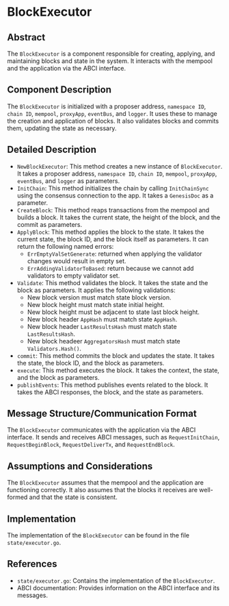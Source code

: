 # BlockExecutor

## Abstract

 The `BlockExecutor` is a component responsible for creating, applying, and maintaining blocks and state in the system. It interacts with the mempool and the application via the ABCI interface.

## Component Description

 The `BlockExecutor` is initialized with a proposer address, `namespace ID`, `chain ID`, `mempool`, `proxyApp`, `eventBus`, and `logger`. It uses these to manage the creation and application of blocks. It also validates blocks and commits them, updating the state as necessary.

## Detailed Description

- `NewBlockExecutor`: This method creates a new instance of `BlockExecutor`. It takes a proposer address, `namespace ID`, `chain ID`, `mempool`, `proxyApp`, `eventBus`, and `logger` as parameters.
- `InitChain`: This method initializes the chain by calling `InitChainSync` using the consensus connection to the app. It takes a `GenesisDoc` as a parameter.
- `CreateBlock`: This method reaps transactions from the mempool and builds a block. It takes the current state, the height of the block, and the commit as parameters.
- `ApplyBlock`: This method applies the block to the state. It takes the current state, the block ID, and the block itself as parameters. It can return the following named errors:
  - `ErrEmptyValSetGenerate`: returned when applying the validator changes would result in empty set.
  - `ErrAddingValidatorToBased`: return because we cannot add validators to empty validator set.
- `Validate`: This method validates the block. It takes the state and the block as parameters. It applies the following validations:
  - New block version must match state block version.
  - New block height must match state initial height.
  - New block height must be adjacent to state last block height.
  - New block header `AppHash` must match state `AppHash`.
  - New block header `LastResultsHash` must match state `LastResultsHash`.
  - New block headeer `AggregatorsHash` must match state `Validators.Hash()`.
- `commit`: This method commits the block and updates the state. It takes the state, the block ID, and the block as parameters.
- `execute`: This method executes the block. It takes the context, the state, and the block as parameters.
- `publishEvents`: This method publishes events related to the block. It takes the ABCI responses, the block, and the state as parameters.

## Message Structure/Communication Format

The `BlockExecutor` communicates with the application via the ABCI interface. It sends and receives ABCI messages, such as `RequestInitChain`, `RequestBeginBlock`, `RequestDeliverTx`, and `RequestEndBlock`.

## Assumptions and Considerations

The `BlockExecutor` assumes that the mempool and the application are functioning correctly. It also assumes that the blocks it receives are well-formed and that the state is consistent.

## Implementation

The implementation of the `BlockExecutor` can be found in the file `state/executor.go`.

## References

- `state/executor.go`: Contains the implementation of the `BlockExecutor`.
- ABCI documentation: Provides information on the ABCI interface and its messages.
